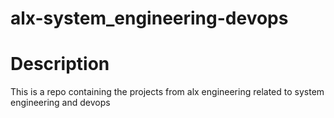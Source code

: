 # alx-system_engineering-devops

# Description

This is a repo containing the projects from alx engineering related to system engineering and devops
